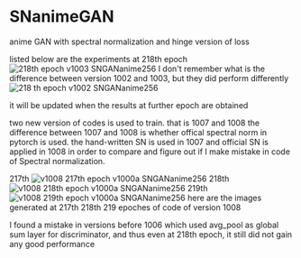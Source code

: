 # SNanimeGAN
anime GAN with spectral normalization and hinge version of loss


listed below are the experiments at 218th epoch
![218th epoch v1003 SNGANanime256](https://user-images.githubusercontent.com/44658049/115674086-4432ed00-a388-11eb-8827-c22fd05cf0a4.png)
I don't remember what is the difference between version 1002 and 1003, but they did perform differently
![218 th epoch v1002 SNGANanime256](https://user-images.githubusercontent.com/44658049/115674261-6f1d4100-a388-11eb-9113-4cddcfb02666.png)

it will be updated when the results at further epoch are obtained


two new version of codes is used to train. that is 1007 and 1008
the difference between 1007 and 1008 is whether offical spectral norm in pytorch is used. the hand-written SN is used in 1007 and official SN is applied
in 1008 in order to compare and figure out if I make mistake in code of Spectral normalization.

217th 
![ v1008 217th epoch  v1000a   SNGANanime256](https://user-images.githubusercontent.com/44658049/116780902-57496980-aaba-11eb-9157-eff9ddccecd1.png)
218th 
![ v1008 218th epoch  v1000a   SNGANanime256](https://user-images.githubusercontent.com/44658049/116780904-59132d00-aaba-11eb-9033-2bc87c78b972.png)
219th 
![ v1008 219th epoch  v1000a   SNGANanime256](https://user-images.githubusercontent.com/44658049/116780906-5adcf080-aaba-11eb-8210-9509737defcf.png)
here are the images generated at 217th 218th 219 epoches of code of version 1008

I found a mistake in versions before 1006 which used avg_pool as global sum layer for discriminator, and thus even at 218th epoch, it still did not gain any good performance 
